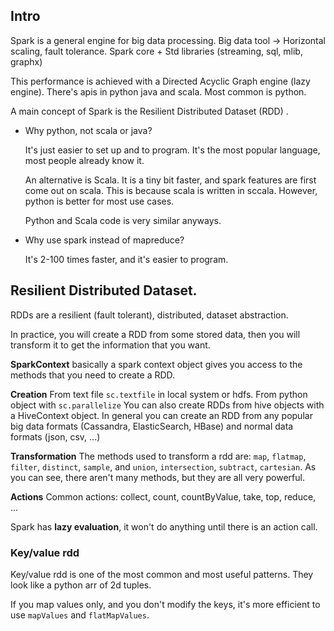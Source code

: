 ## Intro
 Spark is a general engine for big data processing.
 Big data tool -> Horizontal scaling, fault tolerance.
 Spark core + Std libraries (streaming, sql, mlib, graphx)

 This performance is achieved with a Directed Acyclic Graph engine (lazy engine).
 There's apis in python java and scala. Most common is python.
 
 A main concept of Spark is the Resilient Distributed Dataset (RDD) .
 

 - Why python, not scala or java?
 
   It's just easier to set up and to program. It's the most popular language, most people already know it.
 
   An alternative is Scala. It is a tiny bit faster, and spark features are first come out on scala. This is because scala is written in sccala. However, python is better for most use cases.
 
   Python and Scala code is very similar anyways.
 

 - Why use spark instead of mapreduce?
 
   It's 2-100 times faster, and it's easier to program.
 

 ## Resilient Distributed Dataset.
 

 RDDs are a resilient (fault tolerant), distributed, dataset abstraction.
 
 In practice, you will create a RDD from some stored data, then you will transform it to get the information that you want.
 

 **SparkContext** basically a spark context object gives you access to the methods that you need to create a RDD.
 

 **Creation**
 From text file `sc.textfile` in local system or hdfs.
 From python object with `sc.parallelize`
 You can also create RDDs from hive objects with a HiveContext object.
 In general you can create an RDD from any popular big data formats (Cassandra, ElasticSearch, HBase) and normal data formats (json, csv, ...)
 
 **Transformation**
 The methods used to transform a rdd are: `map`, `flatmap`, `filter`, `distinct`, `sample`, and `union`, `intersection`, `subtract`, `cartesian`. As you can see, there aren't many methods, but they are all very powerful.
 
 **Actions**
 Common actions: collect, count, countByValue, take, top, reduce, ...
 

 Spark has **lazy evaluation**, it won't do anything until there is an action call.
 
 ### Key/value rdd
 Key/value rdd is one of the most common and most useful patterns. They look like a python arr of 2d tuples.
 
 If you map values only, and you don't modify the keys,
 it's more efficient to use `mapValues` and `flatMapValues`.
 